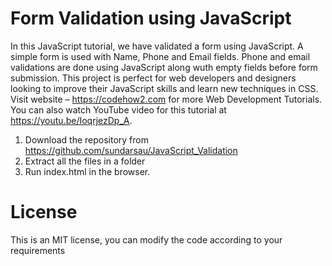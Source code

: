#  Form Validation using JavaScript
In this JavaScript tutorial, we have validated a form using JavaScript. A simple form is used with Name, Phone and Email fields. Phone and email validations are done using JavaScript along wuth empty fields before form submission. This project is perfect for web developers and designers looking to improve their JavaScript skills and learn new techniques in CSS. Visit website – https://codehow2.com for more Web Development Tutorials. You can also watch YouTube video for this tutorial at https://youtu.be/IoqrjezDp_A.

1. Download the repository from https://github.com/sundarsau/JavaScript_Validation
2. Extract all the files in a folder
3. Run index.html in the browser.

# License
This is an MIT license, you can modify the code according to your requirements
